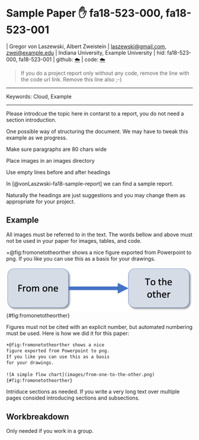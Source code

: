 # Sample Paper :hand: fa18-523-000, fa18-523-001

| Gregor von Laszewski, Albert Zweistein
| laszewski@gmail.com, zwei@example.edu
| Indiana University, Example University
| hid: fa18-523-000, fa18-523-001
| github: [:cloud:](https://github.com/cloudmesh-community/proceedings-fa18/blob/master/project-report/report.md)
| code: [:cloud:](https://github.com/cloudmesh-community/proceedings-fa18/blob/master/project-code)

> If you do a project report only without any code, remove the line
> with the code url link. Remove this line also ;-)

---

Keywords: Cloud, Example

---

Please introdcue the topic here in contarst to a report, you do not
need a section introduction.

One possible way of structuring the document.
We may have to tweak this example as we progress.

Make sure paragraphs are 80 chars wide 

Place images in an images directory

Use empty lines before and after headings

In [@vonLaszwski-fa18-sample-report] we can find a sample report.

Naturally the headings are just suggestions and you may change them as
appropriate for your project.

## Example

All images must be referred to in the text. The words bellow and above
must not be used in your paper for images, tables, and code.

+@fig:fromonetotheorther shows a nice figure exported from Powerpoint
to png. If you like you can use this as a basis for your drawings.

![A simple flow chart](images/from-one-to-the-other.png){#fig:fromonetotheorther}

Figures must not be cited with an explicit number, but automated
numbering must be used. Here is how we did it for this paper:

```
+@fig:fromonetotheorther shows a nice
figure exported from Powerpoint to png.
If you like you can use this as a basis
for your drawings.

![A simple flow chart](images/from-one-to-the-other.png){#fig:fromonetotheorther}
```

Intriduce sections as needed. If you write a very long text over
multiple pages consided introducing sections and subsections.

## Workbreakdown

Only needed if you work in a group.

